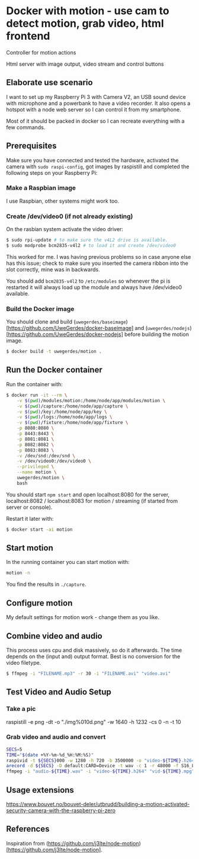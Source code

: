 # Docker with motion - use cam to detect motion, grab video, html frontend

Controller for motion actions

Html server with image output, video stream and control buttons

## Elaborate use scenario

I want to set up my Raspberry Pi 3 with Camera V2, an USB sound device with microphone and a powerbank to have a video recorder. It also opens a hotspot with a node web server so I can control it from my smartphone.

Most of it should be packed in docker so I can recreate everything with a few commands.

## Prerequisites

Make sure you have connected and tested the hardware, activated the camera with `sudo raspi-config`, got images by raspistill and completed the following steps on your Raspberry Pi:

### Make a Raspbian image

I use Raspbian, other systems might work too.

### Create /dev/video0 (if not already existing)

On the rasbian system activate the video driver:

```bash
$ sudo rpi-update # to make sure the v4L2 drive is available.
$ sudo modprobe bcm2835-v4l2 # to load it and create /dev/video0
```

This worked for me. I was having previous problems so in case anyone else has this issue; check to make sure you inserted the camera ribbon into the slot correctly, mine was in backwards.

You should add `bcm2835-v4l2` to `/etc/modules` so whenever the pi is restarted it will always load up the module and always have /dev/video0 available.

### Build the Docker image

You should clone and build (`uwegerdes/baseimage`)[https://github.com/UweGerdes/docker-baseimage] and (`uwegerdes/nodejs`)[https://github.com/UweGerdes/docker-nodejs] before building the motion image.

```bash
$ docker build -t uwegerdes/motion .
```

## Run the Docker container

Run the container with:

```bash
$ docker run -it --rm \
	-v $(pwd)/modules/motion:/home/node/app/modules/motion \
	-v $(pwd)/capture:/home/node/app/capture \
	-v $(pwd)/key:/home/node/app/key \
	-v $(pwd)/logs:/home/node/app/logs \
	-v $(pwd)/fixture:/home/node/app/fixture \
	-p 8080:8080 \
	-p 8443:8443 \
	-p 8081:8081 \
	-p 8082:8082 \
	-p 8083:8083 \
	-v /dev/snd:/dev/snd \
	-v /dev/video0:/dev/video0 \
	--privileged \
	--name motion \
	uwegerdes/motion \
	bash
```

You should start `npm start` and open localhost:8080 for the server, localhost:8082 / localhost:8083 for motion / streaming (if started from server or console).

Restart it later with:

```bash
$ docker start -ai motion
```

## Start motion

In the running container you can start motion with:

```bash
motion -n
```

You find the results in `./capture`.

## Configure motion

My default settings for motion work - change them as you like.

## Combine video and audio

This process uses cpu and disk massively, so do it afterwards. The time depends on the (input and) output format. Best is no conversion for the video filetype.

```bash
$ ffmpeg -i "FILENAME.mp3" -r 30 -i "FILENAME.avi" "video.avi"
```

## Test Video and Audio Setup

### Take a pic

raspistill -e png -dt -o "./img%010d.png" -w 1640 -h 1232 -cs 0 -n -t 10

### Grab video and audio and convert

```bash
SECS=5
TIME="$(date +%Y-%m-%d_%H:%M:%S)"
raspivid -t ${SECS}000 -w 1280 -h 720 -b 3500000 -o "video-${TIME}.h264" &
arecord -d ${SECS} -D default:CARD=Device -t wav -c 1 -r 48000 -f S16_LE "audio-${TIME}.wav"
ffmpeg -i "audio-${TIME}.wav" -i "video-${TIME}.h264" "vid-${TIME}.mpg"
```

## Usage extensions

https://www.bouvet.no/bouvet-deler/utbrudd/building-a-motion-activated-security-camera-with-the-raspberry-pi-zero

## References

Inspiration from (https://github.com/j3lte/node-motion)[https://github.com/j3lte/node-motion].
